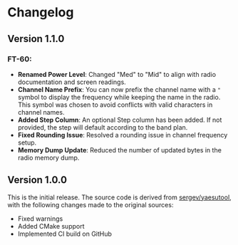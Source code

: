 # Changelog

## Version 1.1.0

### FT-60:
- **Renamed Power Level**: Changed "Med" to "Mid" to align with radio documentation and screen readings.
- **Channel Name Prefix**: You can now prefix the channel name with a `"` symbol to display the frequency while keeping the name in the radio. This symbol was chosen to avoid conflicts with valid characters in channel names.
- **Added Step Column**: An optional Step column has been added. If not provided, the step will default according to the band plan.
- **Fixed Rounding Issue**: Resolved a rounding issue in channel frequency setup.
- **Memory Dump Update**: Reduced the number of updated bytes in the radio memory dump.


## Version 1.0.0

This is the initial release. The source code is derived from [sergev/yaesutool](https://github.com/sergev/yaesutool), 
with the following changes made to the original sources:

- Fixed warnings
- Added CMake support
- Implemented CI build on GitHub